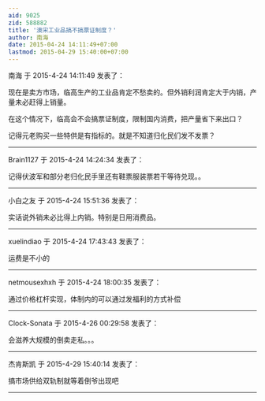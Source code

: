 ```yaml
---
aid: 9025
zid: 588882
title: '澳宋工业品搞不搞票证制度？'
author: 南海
date: 2015-04-24 14:11:49+07:00
lastmod: 2015-04-29 15:40:00+07:00
---
```


南海 于 2015-4-24 14:11:49 发表了：

现在是卖方市场，临高生产的工业品肯定不愁卖的。但外销利润肯定大于内销，产量未必赶得上销量。

在这个情况下，临高会不会搞票证制度，限制国内消费，把产量省下来出口？

记得元老购买一些特供是有指标的。就是不知道归化民们发不发票？

---------

Brain1127 于 2015-4-24 14:24:34 发表了：

记得伏波军和部分老归化民手里还有鞋票服装票若干等待兑现。。

---------

小白之友 于 2015-4-24 15:51:36 发表了：

实话说外销未必比得上内销。特别是日用消费品。

---------

xuelindiao 于 2015-4-24 17:43:43 发表了：

运费是不小的

---------

netmousexhxh 于 2015-4-24 18:00:35 发表了：

通过价格杠杆实现，体制内的可以通过发福利的方式补偿

---------

Clock-Sonata 于 2015-4-26 00:29:58 发表了：

会滋养大规模的倒卖走私。。。

---------

杰肯斯凯 于 2015-4-29 15:40:14 发表了：

搞市场供给双轨制就等着倒爷出现吧

---------

